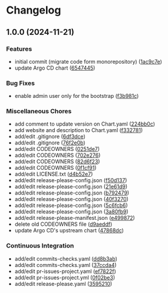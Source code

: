 # Changelog

## 1.0.0 (2024-11-21)


### Features

* initial commit (migrate code form monorepository) ([1ac9c7e](https://github.com/schrodingers-stack/helm-argo-cd/commit/1ac9c7e990dc3e6544ae7ba12f9bc265f52fc7b2))
* update Argo CD chart ([6547445](https://github.com/schrodingers-stack/helm-argo-cd/commit/6547445e0b681e2c883600060dadb2bd1448a9e9))


### Bug Fixes

* enable admin user only for the bootstrap ([f3b981c](https://github.com/schrodingers-stack/helm-argo-cd/commit/f3b981c3bfa577cc23739acfc08dd65ade172814))


### Miscellaneous Chores

* add comment to update version on Chart.yaml ([224bb0c](https://github.com/schrodingers-stack/helm-argo-cd/commit/224bb0c9fbc53d09e87008348956834450c16245))
* add website and description to Chart.yaml ([f332781](https://github.com/schrodingers-stack/helm-argo-cd/commit/f332781648d7f15c9ea44fd7fea46c0b86d28511))
* add/edit .gitignore ([6df3dce](https://github.com/schrodingers-stack/helm-argo-cd/commit/6df3dce76e0b958fbc53fa442b33f86043b9c020))
* add/edit .gitignore ([76f2e0b](https://github.com/schrodingers-stack/helm-argo-cd/commit/76f2e0b1339df09ec2ab78d003b85595471982b6))
* add/edit CODEOWNERS ([0251de7](https://github.com/schrodingers-stack/helm-argo-cd/commit/0251de74f4dc655ba78a9cefe6db2bb7f2df0022))
* add/edit CODEOWNERS ([702e276](https://github.com/schrodingers-stack/helm-argo-cd/commit/702e2761bedf18d5384ae1146fac99e08edfce9d))
* add/edit CODEOWNERS ([82d6f23](https://github.com/schrodingers-stack/helm-argo-cd/commit/82d6f234eb83ddb5f6e27808fcb4b81fc292debf))
* add/edit CODEOWNERS ([0f1cf91](https://github.com/schrodingers-stack/helm-argo-cd/commit/0f1cf91573674f008dfc9bdac3118b4437952db4))
* add/edit LICENSE.txt ([d4b52e7](https://github.com/schrodingers-stack/helm-argo-cd/commit/d4b52e773c39f5ce63d0c5905414ef150094ccf3))
* add/edit release-please-config.json ([f50d137](https://github.com/schrodingers-stack/helm-argo-cd/commit/f50d137a7dbe18d3ddf331e29a64b695f549a426))
* add/edit release-please-config.json ([21e61d9](https://github.com/schrodingers-stack/helm-argo-cd/commit/21e61d9591a16e7e7c80749ffb486c376c73e55f))
* add/edit release-please-config.json ([b792479](https://github.com/schrodingers-stack/helm-argo-cd/commit/b792479cbb53362c6677e5c730f9b11523d476d5))
* add/edit release-please-config.json ([40f3270](https://github.com/schrodingers-stack/helm-argo-cd/commit/40f3270b82d30a714bc3f4b02b24e3f9ce32e069))
* add/edit release-please-config.json ([5c6fcb6](https://github.com/schrodingers-stack/helm-argo-cd/commit/5c6fcb6efb10586b750cd3befe98c7647caa49d3))
* add/edit release-please-config.json ([3a80fb9](https://github.com/schrodingers-stack/helm-argo-cd/commit/3a80fb9553c6510d11fa98f6ffe1f11f4281b9a0))
* add/edit release-please-manifest.json ([e499872](https://github.com/schrodingers-stack/helm-argo-cd/commit/e499872cd8a448aa1ca68fa3f32a3b1f359156fb))
* delete old CODEOWNERS file ([d9aeddf](https://github.com/schrodingers-stack/helm-argo-cd/commit/d9aeddf02536b0ea3ddb59fc4e5186d9c73079e5))
* update Argo CD's upstream chart ([47868dc](https://github.com/schrodingers-stack/helm-argo-cd/commit/47868dc7c743134b1c928872b8cbdf50fee4058d))


### Continuous Integration

* add/edit commits-checks.yaml ([dd8b3ab](https://github.com/schrodingers-stack/helm-argo-cd/commit/dd8b3abe97de8edc3b61bf94b8899654540d6ed6))
* add/edit commits-checks.yaml ([37ccda4](https://github.com/schrodingers-stack/helm-argo-cd/commit/37ccda4d28d11e2764841e6b32db480b6097d0b9))
* add/edit pr-issues-project.yaml ([ef7822f](https://github.com/schrodingers-stack/helm-argo-cd/commit/ef7822ff4ea1030d49d7d5c52f8927cc171928d9))
* add/edit pr-issues-project.yml ([0f02be3](https://github.com/schrodingers-stack/helm-argo-cd/commit/0f02be3ee0e25a3ca00a9cd68f7c0c3ed384bbde))
* add/edit release-please.yaml ([3595210](https://github.com/schrodingers-stack/helm-argo-cd/commit/35952100b0a6bf17d1279b9fa63b8dd714a8794a))
